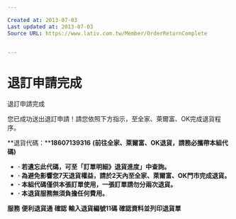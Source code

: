 ```yaml
---

Created at: 2013-07-03
Last updated at: 2013-07-03
Source URL: https://www.lativ.com.tw/Member/OrderReturnComplete


---
```


# 退訂申請完成


退訂申請完成

您已成功送出退訂申請！請您依照下方指示，至全家、萊爾富、OK完成退貨程序。

**退貨代碼：****18607139316** **(前往全家、萊爾富、OK退貨，請務必攜帶本組代碼)**

* **· 若遺忘此代碼，可至「訂單明細》退貨進度」中查詢。**
* **· 為避免影響您7天退貨權益，請於2天內至全家、萊爾富、OK門市完成退貨。**
* **· 本組代碼僅供本張訂單使用，一張訂單請勿分兩次退貨。**
* **· 本退貨服務無須負擔任何費用。**

**服務**
**便利退貨通**
**確認**
**輸入退貨編號11碼**
**確認資料並列印退貨單**

